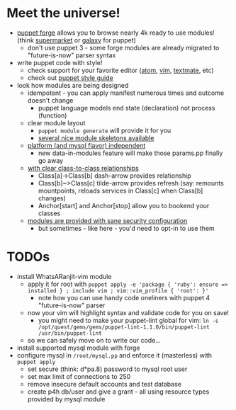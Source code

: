 # Meet the universe!

* [puppet forge](https://forge.puppetlabs.com/) allows you to browse nearly 4k ready to use modules! (think [supermarket](https://supermarket.chef.io/) or [galaxy](https://galaxy.ansible.com/) for puppet)
  * don't use puppet 3 - some forge modules are already migrated to "future-is-now" parser syntax
* write puppet code with style!
  * check support for your favorite editor ([atom](https://github.com/asquelt/atom-puppet), [vim](https://forge.puppetlabs.com/WhatsARanjit/vim), [textmate](https://github.com/masterzen/puppet-textmate-bundle), etc)
  * check out [puppet style guide](https://docs.puppetlabs.com/guides/style_guide.html)
* look how modules are being designed
  * idempotent - you can apply manifest numerous times and outcome doesn't change
    * puppet language models end state (declaration) not process (function)
  * clear module layout
    * ```puppet module generate``` will provide it for you
    * [several nice module skeletons available](https://github.com/garethr/puppet-module-skeleton)
  * [platform (and mysql flavor) independent](https://github.com/puppetlabs/puppetlabs-mysql/blob/master/manifests/params.pp#L35)
    * new data-in-modules feature will make those params.pp finally go away
  * [with clear class-to-class relationships](https://github.com/puppetlabs/puppetlabs-mysql/blob/master/manifests/server.pp#L77)
    * Class[a]->Class[b] dash-arrow provides relationship
    * Class[b]~>Class[c] tilde-arrow provides refresh (say: remounts mountpoints, reloads services in Class[c] when Class[b] changes)
    * Anchor[start] and Anchor[stop] allow you to bookend your classes
  * [modules are provided with sane security configuration](https://github.com/puppetlabs/puppetlabs-mysql/blob/master/manifests/server/account_security.pp)
    * but sometimes - like here - you'd need to opt-in to use them

# TODOs

* install WhatsARanjit-vim module
  * apply it for root with ```puppet apply -e 'package { 'ruby': ensure => installed } ; include vim ; vim::vim_profile { 'root': }'```
    * note how you can use handy code oneliners with puppet 4 "future-is-now" parser
  * now your vim will highlight syntax and validate code for you on save!
    * you might need to make your puppet-lint global for vim: ```ln -s /opt/quest/gems/gems/puppet-lint-1.1.0/bin/puppet-lint /usr/bin/puppet-lint```
  * so we can safely move on to write our code...
* install supported mysql module with forge
* configure mysql in ```/root/mysql.pp``` and enforce it (masterless) with ```puppet apply```
  * set secure (think: d*pa.8) password to mysql root user
  * set max limit of connections to 250
  * remove insecure default accounts and test database
  * create p4h db/user and give a grant - all using resource types provided by mysql module
